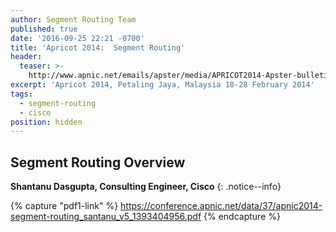 ```yaml
---
author: Segment Routing Team
published: true
date: '2016-09-25 22:21 -0700'
title: 'Apricot 2014:  Segment Routing'
header:
  teaser: >-
    http://www.apnic.net/emails/apster/media/APRICOT2014-Apster-bulletin-button-01_Artboard-3.png
excerpt: 'Apricot 2014, Petaling Jaya, Malaysia 18-28 February 2014'
tags:
  - segment-routing
  - cisco
position: hidden
---
```


## Segment Routing Overview  

**Shantanu Dasgupta, Consulting Engineer, Cisco**
{: .notice--info}

{% capture "pdf1-link" %}
https://conference.apnic.net/data/37/apnic2014-segment-routing_santanu_v5_1393404956.pdf
{% endcapture %}

<div id="pdf1"></div>
<script>
        PDFObject.embed("{{ pdf1-link }}",
                        "#pdf1",
                        {height: "500px"});
</script>
